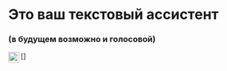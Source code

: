 <h1>Это ваш текстовый ассистент</h1>
<h3>(в будущем возможно и голосовой)</h3>



[<img align="left" alt="https://cdn-icons-png.flaticon.com/512/889/889192.png" width="22px" src="https://github.com/cursedriver13" />]

<br />

